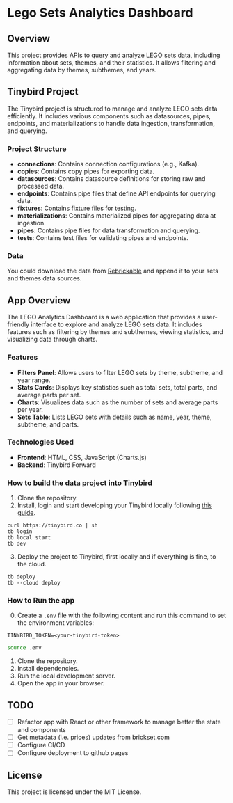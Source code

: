 # Lego Sets Analytics Dashboard

## Overview
This project provides APIs to query and analyze LEGO sets data, including information about sets, themes, and their statistics. It allows filtering and aggregating data by themes, subthemes, and years.

## Tinybird Project
The Tinybird project is structured to manage and analyze LEGO sets data efficiently. It includes various components such as datasources, pipes, endpoints, and materializations to handle data ingestion, transformation, and querying.

### Project Structure
- **connections**: Contains connection configurations (e.g., Kafka).
- **copies**: Contains copy pipes for exporting data.
- **datasources**: Contains datasource definitions for storing raw and processed data.
- **endpoints**: Contains pipe files that define API endpoints for querying data.
- **fixtures**: Contains fixture files for testing.
- **materializations**: Contains materialized pipes for aggregating data at ingestion.
- **pipes**: Contains pipe files for data transformation and querying.
- **tests**: Contains test files for validating pipes and endpoints.

### Data

You could download the data from [Rebrickable](https://rebrickable.com/downloads/) and append it to your sets and themes data sources.

## App Overview
The LEGO Analytics Dashboard is a web application that provides a user-friendly interface to explore and analyze LEGO sets data. It includes features such as filtering by themes and subthemes, viewing statistics, and visualizing data through charts.

### Features
- **Filters Panel**: Allows users to filter LEGO sets by theme, subtheme, and year range.
- **Stats Cards**: Displays key statistics such as total sets, total parts, and average parts per set.
- **Charts**: Visualizes data such as the number of sets and average parts per year.
- **Sets Table**: Lists LEGO sets with details such as name, year, theme, subtheme, and parts.

### Technologies Used
- **Frontend**: HTML, CSS, JavaScript (Charts.js)
- **Backend**: Tinybird Forward

### How to build the data project into Tinybird

1. Clone the repository.
2. Install, login and start developing your Tinybird locally following [this guide](https://www.tinybird.co/docs/forward).

```
curl https://tinybird.co | sh
tb login
tb local start
tb dev
```

3. Deploy the project to Tinybird, first locally and if everything is fine, to the cloud.

```
tb deploy
tb --cloud deploy
```

### How to Run the app

0. Create a `.env` file with the following content and run this command to set the environment variables:

```
TINYBIRD_TOKEN=<your-tinybird-token>
```

```bash
source .env
```

1. Clone the repository.
2. Install dependencies.
3. Run the local development server.
4. Open the app in your browser.

## TODO

- [ ] Refactor app with React or other framework to manage better the state and components
- [ ] Get metadata (i.e. prices) updates from brickset.com
- [ ] Configure CI/CD
- [ ] Configure deployment to github pages

## License
This project is licensed under the MIT License.

